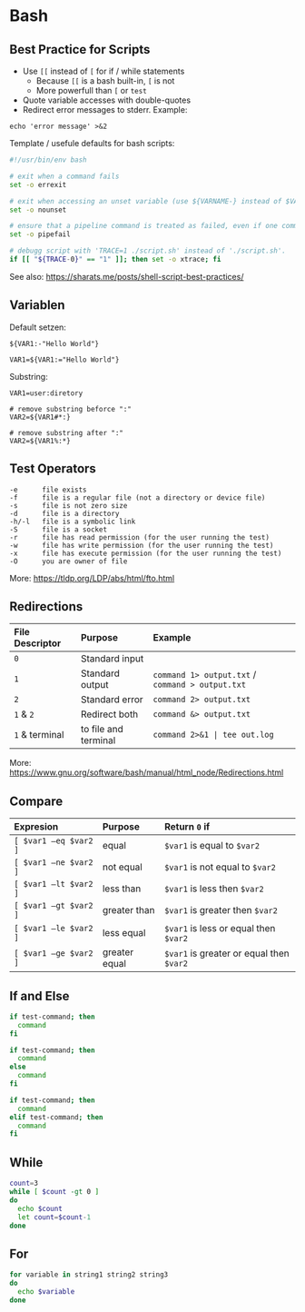 # Bash

## Best Practice for Scripts

* Use `[[` instead of `[` for if / while statements
  * Because `[[` is a bash built-in, `[` is not
  * More powerfull than `[` or `test`
* Quote variable accesses with double-quotes
* Redirect error messages to stderr. Example:
```shell
echo 'error message' >&2
```

Template / usefule defaults for bash scripts:

```bash
#!/usr/bin/env bash

# exit when a command fails
set -o errexit

# exit when accessing an unset variable (use ${VARNAME-} instead of $VARNAME to ignore this)
set -o nounset

# ensure that a pipeline command is treated as failed, even if one command in the pipeline fails
set -o pipefail

# debugg script with 'TRACE=1 ./script.sh' instead of './script.sh'.
if [[ "${TRACE-0}" == "1" ]]; then set -o xtrace; fi
```

See also: https://sharats.me/posts/shell-script-best-practices/

## Variablen

Default setzen:

```shell
${VAR1:-"Hello World"}
```
```shell
VAR1=${VAR1:="Hello World"}
```

Substring:

```shell
VAR1=user:diretory

# remove substring beforce ":"
VAR2=${VAR1#*:}

# remove substring after ":"
VAR2=${VAR1%:*}
```

## Test Operators

```
-e      file exists
-f      file is a regular file (not a directory or device file)
-s      file is not zero size
-d      file is a directory
-h/-l   file is a symbolic link
-S      file is a socket
-r      file has read permission (for the user running the test)
-w      file has write permission (for the user running the test)
-x      file has execute permission (for the user running the test)
-O      you are owner of file
```

More: https://tldp.org/LDP/abs/html/fto.html

## Redirections

| File Descriptor | Purpose              | Example                                          |
| :-------------- | :------------------- | :----------------------------------------------- |
| `0`             | Standard input       |                                                  |
| `1`             | Standard output      | `command 1> output.txt` / `command > output.txt` |
| `2`             | Standard error       | `command 2> output.txt`                          |
| `1` & `2`       | Redirect both        | `command &> output.txt`                          |
| `1` & terminal  | to file and terminal | `command 2>&1 \| tee out.log`                    |

More: https://www.gnu.org/software/bash/manual/html_node/Redirections.html

## Compare

| Expresion             | Purpose            | Return `0` if                                |
| :-------------------- | :----------------- | :------------------------------------------- |
| `[ $var1 –eq $var2 ]` | equal              | `$var1` is equal to `$var2`                  |
| `[ $var1 –ne $var2 ]` | not equal          | `$var1` is not equal to `$var2`              |
| `[ $var1 –lt $var2 ]` | less than          | `$var1` is less then `$var2`                 |
| `[ $var1 –gt $var2 ]` | greater than       | `$var1` is greater then `$var2`              |
| `[ $var1 –le $var2 ]` | less equal         | `$var1` is less or equal then `$var2`        |
| `[ $var1 –ge $var2 ]` | greater equal      | `$var1` is greater or equal then `$var2`   |

## If and Else

```bash
if test-command; then
  command
fi
```

```bash
if test-command; then
  command
else
  command
fi
```

```bash
if test-command; then
  command
elif test-command; then
  command
fi
```

## While

```bash
count=3
while [ $count -gt 0 ]
do
  echo $count
  let count=$count-1
done
```

## For

```bash
for variable in string1 string2 string3
do
  echo $variable
done
```
